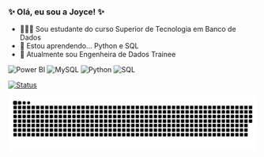 

  ### ✨ Olá, eu sou a Joyce!  ✨



  - 👩🏼‍💻 Sou estudante do curso Superior de Tecnologia em Banco de Dados
  - 🌱 Estou aprendendo... Python e SQL
  - 🔭 Atualmente sou Engenheira de Dados Trainee



![Power BI](https://img.shields.io/badge/-Power%20BI-black?style=plastic&logo=Power-BI)
![MySQL](https://img.shields.io/badge/-MySQL-333333?style=flat&logo=mysql)
![Python](https://img.shields.io/badge/-Python-black?style=flat-square&logo=Python)
![SQL](https://img.shields.io/badge/-SQL-black?style=flat-square&logo=SQL)


[![Status ](https://github-readme-stats.vercel.app/api?username=JoyceBrzozowy&theme=dark)](https://github.com/JoyceBrzozowy/)


   ![Snake animation](https://github.com/joycebrzozowy/joycebrzozowy/blob/output/github-contribution-grid-snake.svg)
 
</div>










 

















          
          



  
